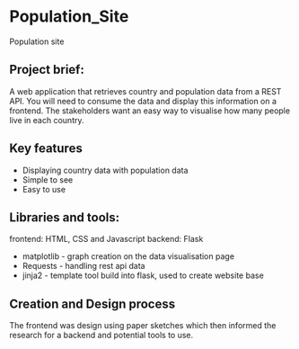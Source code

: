 # Population_Site
Population site
## Project brief:
  A web application that retrieves country and population data
  from a REST API. You will need to consume the data and display this information on a
  frontend. The stakeholders want an easy way to visualise how many people live in each
  country.
## Key features
+ Displaying country data with population data
+ Simple to see
+ Easy to use
## Libraries and tools:
frontend: HTML, CSS and Javascript
backend: Flask
+ matplotlib - graph creation on the data visualisation page
+ Requests - handling rest api data
+ jinja2 - template tool build into flask, used to create website base
## Creation and Design process
The frontend was design using paper sketches which then informed the research for a backend and potential tools to use.
